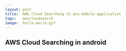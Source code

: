 ```yaml
---
layout: post
title:  AWS Cloud Searching in you mobile application
tags:   awscloudsearch
image:  hello-world.gif
---
```


## AWS Cloud Searching in android
